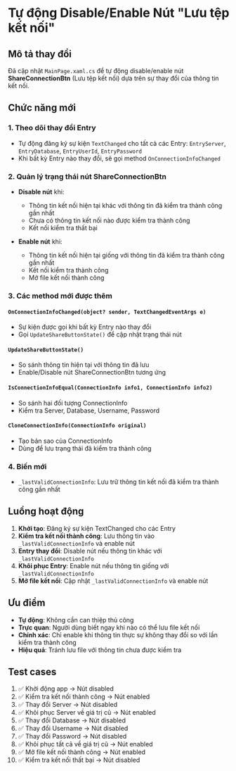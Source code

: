 # Tự động Disable/Enable Nút "Lưu tệp kết nối"

## Mô tả thay đổi

Đã cập nhật `MainPage.xaml.cs` để tự động disable/enable nút **ShareConnectionBtn** (Lưu tệp kết nối) dựa trên sự thay đổi của thông tin kết nối.

## Chức năng mới

### 1. Theo dõi thay đổi Entry
- Tự động đăng ký sự kiện `TextChanged` cho tất cả các Entry: `EntryServer`, `EntryDatabase`, `EntryUserId`, `EntryPassword`
- Khi bất kỳ Entry nào thay đổi, sẽ gọi method `OnConnectionInfoChanged`

### 2. Quản lý trạng thái nút ShareConnectionBtn
- **Disable nút** khi:
  - Thông tin kết nối hiện tại khác với thông tin đã kiểm tra thành công gần nhất
  - Chưa có thông tin kết nối nào được kiểm tra thành công
  - Kết nối kiểm tra thất bại

- **Enable nút** khi:
  - Thông tin kết nối hiện tại giống với thông tin đã kiểm tra thành công gần nhất
  - Kết nối kiểm tra thành công
  - Mở file kết nối thành công

### 3. Các method mới được thêm

#### `OnConnectionInfoChanged(object? sender, TextChangedEventArgs e)`
- Sự kiện được gọi khi bất kỳ Entry nào thay đổi
- Gọi `UpdateShareButtonState()` để cập nhật trạng thái nút

#### `UpdateShareButtonState()`
- So sánh thông tin hiện tại với thông tin đã lưu
- Enable/Disable nút ShareConnectionBtn tương ứng

#### `IsConnectionInfoEqual(ConnectionInfo info1, ConnectionInfo info2)`
- So sánh hai đối tượng ConnectionInfo
- Kiểm tra Server, Database, Username, Password

#### `CloneConnectionInfo(ConnectionInfo original)`
- Tạo bản sao của ConnectionInfo
- Dùng để lưu trạng thái đã kiểm tra thành công

### 4. Biến mới
- `_lastValidConnectionInfo`: Lưu trữ thông tin kết nối đã kiểm tra thành công gần nhất

## Luồng hoạt động

1. **Khởi tạo**: Đăng ký sự kiện TextChanged cho các Entry
2. **Kiểm tra kết nối thành công**: Lưu thông tin vào `_lastValidConnectionInfo` và enable nút
3. **Entry thay đổi**: Disable nút nếu thông tin khác với `_lastValidConnectionInfo`
4. **Khôi phục Entry**: Enable nút nếu thông tin giống với `_lastValidConnectionInfo`
5. **Mở file kết nối**: Cập nhật `_lastValidConnectionInfo` và enable nút

## Ưu điểm

- **Tự động**: Không cần can thiệp thủ công
- **Trực quan**: Người dùng biết ngay khi nào có thể lưu file kết nối
- **Chính xác**: Chỉ enable khi thông tin thực sự không thay đổi so với lần kiểm tra thành công
- **Hiệu quả**: Tránh lưu file với thông tin chưa được kiểm tra

## Test cases

1. ✅ Khởi động app → Nút disabled
2. ✅ Kiểm tra kết nối thành công → Nút enabled  
3. ✅ Thay đổi Server → Nút disabled
4. ✅ Khôi phục Server về giá trị cũ → Nút enabled
5. ✅ Thay đổi Database → Nút disabled
6. ✅ Thay đổi Username → Nút disabled
7. ✅ Thay đổi Password → Nút disabled
8. ✅ Khôi phục tất cả về giá trị cũ → Nút enabled
9. ✅ Mở file kết nối thành công → Nút enabled
10. ✅ Kiểm tra kết nối thất bại → Nút disabled
